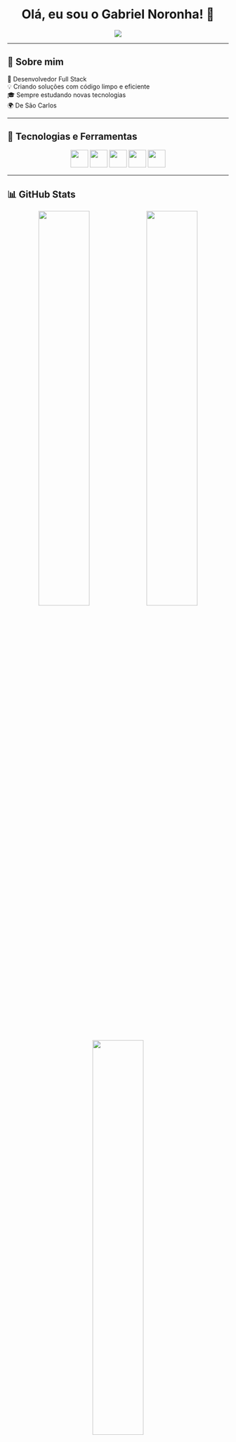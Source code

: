 <!-- README.md -->

<h1 align="center">Olá, eu sou o Gabriel Noronha! 👋</h1>

<p align="center">
  <img src="https://readme-typing-svg.herokuapp.com?color=00FFEF&size=25&center=true&vCenter=true&lines=Desenvolvedor+Fullstack;Apaixonado+por+tecnologia;Aprendendo+novas+skills!" />
</p>

---

## 🚀 Sobre mim

🎯 Desenvolvedor Full Stack <br>
💡 Criando soluções com código limpo e eficiente <br>
🎓 Sempre estudando novas tecnologias <br>
🌍 De São Carlos

---

## 🧰 Tecnologias e Ferramentas

<div align="center">
  <img src="https://cdn.jsdelivr.net/gh/devicons/devicon/icons/javascript/javascript-original.svg" height="40" />
  <img src="https://cdn.jsdelivr.net/gh/devicons/devicon/icons/java/java-original.svg" height="40" />
  <img src="https://cdn.jsdelivr.net/gh/devicons/devicon/icons/nodejs/nodejs-original.svg" height="40" />
  <img src="https://cdn.jsdelivr.net/gh/devicons/devicon/icons/python/python-original.svg" height="40" />
  <img src="https://cdn.jsdelivr.net/gh/devicons/devicon/icons/mysql/mysql-original.svg" height="40" />
</div>

---

## 📊 GitHub Stats

<div align="center">
  <img src="https://github-readme-stats.vercel.app/api?username=NoronhaGabriel&show_icons=true&theme=tokyonight&count_private=true&hide=issues" width="48%" />
  <img src="https://github-readme-streak-stats.herokuapp.com/?user=NoronhaGabriel&theme=tokyonight" width="48%" />
</div>

<br/>

<div align="center">
  <img src="https://github-readme-stats.vercel.app/api/top-langs/?username=NoronhaGabriel&layout=compact&theme=tokyonight" width="48%" />
</div>

---

## 📫 Contato

- 💼 LinkedIn: [Gabriel Noronha](https://www.linkedin.com/in/gabriel-noronha-b69852339/)
- ✉️ Email: [gabrielnoronha](gonzalesgabriel2016@gmail.com)


---

<p align="center">
  <img src="https://media.giphy.com/media/qgQUggAC3Pfv687qPC/giphy.gif" width="300" />
</p>

<p align="center">
  <i>“Código é poesia.”</i>
</p>
